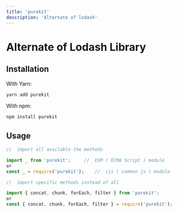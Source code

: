 ```yaml
---
title: 'purekit'
description: 'Alternate of lodash'
---
```


# <div class="px-2 pt-2">Alternate of Lodash Library</div>

<!-- [![CI](https://github.com/PunitSoniME/purekit/actions/workflows/main.yml/badge.svg)](https://github.com/PunitSoniME/purekit/actions/workflows/main.yml)
[![Rate this package](https://badges.openbase.com/js/rating/purekit.svg?token=LsZ/SAF9sVVDLFYX3t2XIX5W6JEuM2OZBYIpJvm25wg=)](https://openbase.com/js/purekit?utm_source=embedded&amp;utm_medium=badge&amp;utm_campaign=rate-badge)
[![Join the chat at https://gitter.im/purekit/developers](https://badges.gitter.im/purekit/developers.svg)](https://gitter.im/purekit/developers?utm_source=badge&utm_medium=badge&utm_campaign=pr-badge&utm_content=badge)

![tree shaking](https://badgen.net/bundlephobia/tree-shaking/purekit)
![nodejs](https://badgen.net/npm/node/purekit)

[![npm version](https://badge.fury.io/js/purekit.svg)][npm_url]
[![license](https://img.shields.io/npm/l/purekit.svg)][npm_url]
![Types Included](https://badgen.net/npm/types/purekit)


![dependents](https://badgen.net/npm/dependents/purekit)
[![weekly downloads](https://badgen.net/npm/dw/purekit)][npm_url]
[![weekly downloads](https://badgen.net/npm/dm/purekit)][npm_url]
[![downloads](https://img.shields.io/npm/dt/purekit.svg)][npm_url]
![jsDelivr](https://badgen.net/jsdelivr/hits/npm/purekit)

![gzip](https://badgen.net/bundlephobia/minzip/purekit)
![minified](https://badgen.net/bundlephobia/min/purekit)


[npm_url]: https://www.npmjs.org/package/purekit -->

## <div class="px-2">Installation</div>

<div class="px-2">With Yarn:</div>


```bash
yarn add purekit
```

<div class="px-2">With npm:</div>

```bash
npm install purekit
```


## <div class="px-2">Usage</div>

```ts
//  import all available the methods

import _ from 'purekit';     //  ESM ( ECMA Script ) module
or
const _ = require('purekit');    //  cjs ( common js ) module
```


```js
//  import specific methods instead of all

import { concat, chunk, forEach, filter } from 'purekit';
or
const { concat, chunk, forEach, filter } = require('purekit');
```




